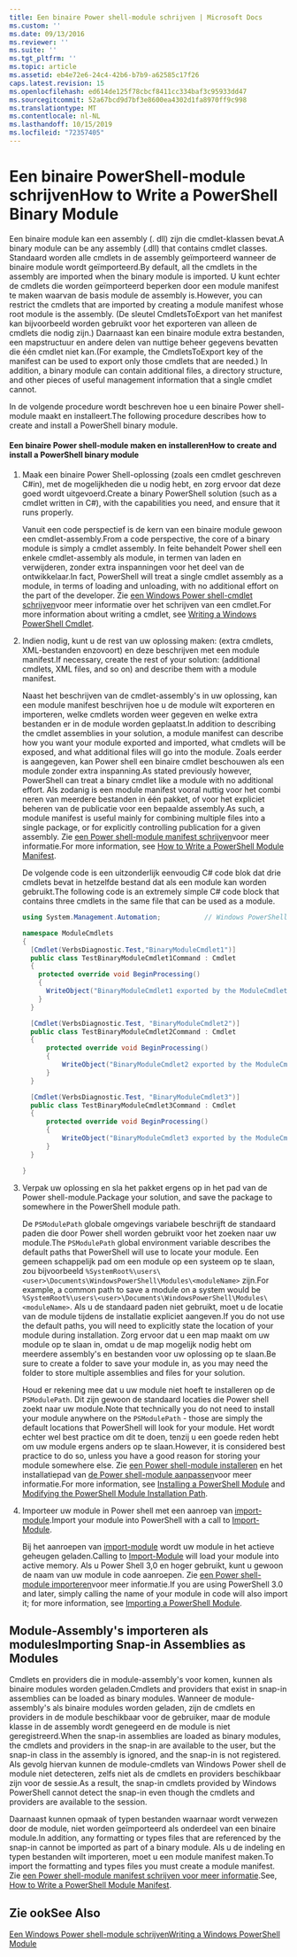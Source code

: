 ```yaml
---
title: Een binaire Power shell-module schrijven | Microsoft Docs
ms.custom: ''
ms.date: 09/13/2016
ms.reviewer: ''
ms.suite: ''
ms.tgt_pltfrm: ''
ms.topic: article
ms.assetid: eb4e72e6-24c4-42b6-b7b9-a62585c17f26
caps.latest.revision: 15
ms.openlocfilehash: ed614de125f78cbcf8411cc334baf3c95933dd47
ms.sourcegitcommit: 52a67bcd9d7bf3e8600ea4302d1fa8970ff9c998
ms.translationtype: MT
ms.contentlocale: nl-NL
ms.lasthandoff: 10/15/2019
ms.locfileid: "72357405"
---
```

# <a name="how-to-write-a-powershell-binary-module"></a><span data-ttu-id="79aa8-102">Een binaire PowerShell-module schrijven</span><span class="sxs-lookup"><span data-stu-id="79aa8-102">How to Write a PowerShell Binary Module</span></span>

<span data-ttu-id="79aa8-103">Een binaire module kan een assembly (. dll) zijn die cmdlet-klassen bevat.</span><span class="sxs-lookup"><span data-stu-id="79aa8-103">A binary module can be any assembly (.dll) that contains cmdlet classes.</span></span> <span data-ttu-id="79aa8-104">Standaard worden alle cmdlets in de assembly geïmporteerd wanneer de binaire module wordt geïmporteerd.</span><span class="sxs-lookup"><span data-stu-id="79aa8-104">By default, all the cmdlets in the assembly are imported when the binary module is imported.</span></span> <span data-ttu-id="79aa8-105">U kunt echter de cmdlets die worden geïmporteerd beperken door een module manifest te maken waarvan de basis module de assembly is.</span><span class="sxs-lookup"><span data-stu-id="79aa8-105">However, you can restrict the cmdlets that are imported by creating a module manifest whose root module is the assembly.</span></span> <span data-ttu-id="79aa8-106">(De sleutel CmdletsToExport van het manifest kan bijvoorbeeld worden gebruikt voor het exporteren van alleen de cmdlets die nodig zijn.) Daarnaast kan een binaire module extra bestanden, een mapstructuur en andere delen van nuttige beheer gegevens bevatten die één cmdlet niet kan.</span><span class="sxs-lookup"><span data-stu-id="79aa8-106">(For example, the CmdletsToExport key of the manifest can be used to export only those cmdlets that are needed.) In addition, a binary module can contain additional files, a directory structure, and other pieces of useful management information that a single cmdlet cannot.</span></span>

<span data-ttu-id="79aa8-107">In de volgende procedure wordt beschreven hoe u een binaire Power shell-module maakt en installeert.</span><span class="sxs-lookup"><span data-stu-id="79aa8-107">The following procedure describes how to create and install a PowerShell binary module.</span></span>

#### <a name="how-to-create-and-install-a-powershell-binary-module"></a><span data-ttu-id="79aa8-108">Een binaire Power shell-module maken en installeren</span><span class="sxs-lookup"><span data-stu-id="79aa8-108">How to create and install a PowerShell binary module</span></span>

1. <span data-ttu-id="79aa8-109">Maak een binaire Power Shell-oplossing (zoals een cmdlet geschreven C#in), met de mogelijkheden die u nodig hebt, en zorg ervoor dat deze goed wordt uitgevoerd.</span><span class="sxs-lookup"><span data-stu-id="79aa8-109">Create a binary PowerShell solution (such as a cmdlet written in C#), with the capabilities you need, and ensure that it runs properly.</span></span>

   <span data-ttu-id="79aa8-110">Vanuit een code perspectief is de kern van een binaire module gewoon een cmdlet-assembly.</span><span class="sxs-lookup"><span data-stu-id="79aa8-110">From a code perspective, the core of a binary module is simply a cmdlet assembly.</span></span> <span data-ttu-id="79aa8-111">In feite behandelt Power shell een enkele cmdlet-assembly als module, in termen van laden en verwijderen, zonder extra inspanningen voor het deel van de ontwikkelaar.</span><span class="sxs-lookup"><span data-stu-id="79aa8-111">In fact, PowerShell will treat a single cmdlet assembly as a module, in terms of loading and unloading, with no additional effort on the part of the developer.</span></span> <span data-ttu-id="79aa8-112">Zie [een Windows Power shell-cmdlet schrijven](../cmdlet/writing-a-windows-powershell-cmdlet.md)voor meer informatie over het schrijven van een cmdlet.</span><span class="sxs-lookup"><span data-stu-id="79aa8-112">For more information about writing a cmdlet, see [Writing a Windows PowerShell Cmdlet](../cmdlet/writing-a-windows-powershell-cmdlet.md).</span></span>

2. <span data-ttu-id="79aa8-113">Indien nodig, kunt u de rest van uw oplossing maken: (extra cmdlets, XML-bestanden enzovoort) en deze beschrijven met een module manifest.</span><span class="sxs-lookup"><span data-stu-id="79aa8-113">If necessary, create the rest of your solution: (additional cmdlets, XML files, and so on) and describe them with a module manifest.</span></span>

   <span data-ttu-id="79aa8-114">Naast het beschrijven van de cmdlet-assembly's in uw oplossing, kan een module manifest beschrijven hoe u de module wilt exporteren en importeren, welke cmdlets worden weer gegeven en welke extra bestanden er in de module worden geplaatst.</span><span class="sxs-lookup"><span data-stu-id="79aa8-114">In addition to describing the cmdlet assemblies in your solution, a module manifest can describe how you want your module exported and imported, what cmdlets will be exposed, and what additional files will go into the module.</span></span>
   <span data-ttu-id="79aa8-115">Zoals eerder is aangegeven, kan Power shell een binaire cmdlet beschouwen als een module zonder extra inspanning.</span><span class="sxs-lookup"><span data-stu-id="79aa8-115">As stated previously however, PowerShell can treat a binary cmdlet like a module with no additional effort.</span></span>
   <span data-ttu-id="79aa8-116">Als zodanig is een module manifest vooral nuttig voor het combi neren van meerdere bestanden in één pakket, of voor het expliciet beheren van de publicatie voor een bepaalde assembly.</span><span class="sxs-lookup"><span data-stu-id="79aa8-116">As such, a module manifest is useful mainly for combining multiple files into a single package, or for explicitly controlling publication for a given assembly.</span></span>
   <span data-ttu-id="79aa8-117">Zie [een Power shell-module manifest schrijven](how-to-write-a-powershell-module-manifest.md)voor meer informatie.</span><span class="sxs-lookup"><span data-stu-id="79aa8-117">For more information, see [How to Write a PowerShell Module Manifest](how-to-write-a-powershell-module-manifest.md).</span></span>

   <span data-ttu-id="79aa8-118">De volgende code is een uitzonderlijk eenvoudig C# code blok dat drie cmdlets bevat in hetzelfde bestand dat als een module kan worden gebruikt.</span><span class="sxs-lookup"><span data-stu-id="79aa8-118">The following code is an extremely simple C# code block that contains three cmdlets in the same file that can be used as a module.</span></span>

   ```csharp
   using System.Management.Automation;           // Windows PowerShell namespace.

   namespace ModuleCmdlets
   {
     [Cmdlet(VerbsDiagnostic.Test,"BinaryModuleCmdlet1")]
     public class TestBinaryModuleCmdlet1Command : Cmdlet
     {
       protected override void BeginProcessing()
       {
         WriteObject("BinaryModuleCmdlet1 exported by the ModuleCmdlets module.");
       }
     }

     [Cmdlet(VerbsDiagnostic.Test, "BinaryModuleCmdlet2")]
     public class TestBinaryModuleCmdlet2Command : Cmdlet
     {
         protected override void BeginProcessing()
         {
             WriteObject("BinaryModuleCmdlet2 exported by the ModuleCmdlets module.");
         }
     }

     [Cmdlet(VerbsDiagnostic.Test, "BinaryModuleCmdlet3")]
     public class TestBinaryModuleCmdlet3Command : Cmdlet
     {
         protected override void BeginProcessing()
         {
             WriteObject("BinaryModuleCmdlet3 exported by the ModuleCmdlets module.");
         }
     }

   }
   ```

3. <span data-ttu-id="79aa8-119">Verpak uw oplossing en sla het pakket ergens op in het pad van de Power shell-module.</span><span class="sxs-lookup"><span data-stu-id="79aa8-119">Package your solution, and save the package to somewhere in the PowerShell module path.</span></span>

   <span data-ttu-id="79aa8-120">De `PSModulePath` globale omgevings variabele beschrijft de standaard paden die door Power shell worden gebruikt voor het zoeken naar uw module.</span><span class="sxs-lookup"><span data-stu-id="79aa8-120">The `PSModulePath` global environment variable describes the default paths that PowerShell will use to locate your module.</span></span> <span data-ttu-id="79aa8-121">Een gemeen schappelijk pad om een module op een systeem op te slaan, zou bijvoorbeeld `%SystemRoot%\users\<user>\Documents\WindowsPowerShell\Modules\<moduleName>` zijn.</span><span class="sxs-lookup"><span data-stu-id="79aa8-121">For example, a common path to save a module on a system would be `%SystemRoot%\users\<user>\Documents\WindowsPowerShell\Modules\<moduleName>`.</span></span> <span data-ttu-id="79aa8-122">Als u de standaard paden niet gebruikt, moet u de locatie van de module tijdens de installatie expliciet aangeven.</span><span class="sxs-lookup"><span data-stu-id="79aa8-122">If you do not use the default paths, you will need to explicitly state the location of your module during installation.</span></span> <span data-ttu-id="79aa8-123">Zorg ervoor dat u een map maakt om uw module op te slaan in, omdat u de map mogelijk nodig hebt om meerdere assembly's en bestanden voor uw oplossing op te slaan.</span><span class="sxs-lookup"><span data-stu-id="79aa8-123">Be sure to create a folder to save your module in, as you may need the folder to store multiple assemblies and files for your solution.</span></span>

   <span data-ttu-id="79aa8-124">Houd er rekening mee dat u uw module niet hoeft te installeren op de `PSModulePath`. Dit zijn gewoon de standaard locaties die Power shell zoekt naar uw module.</span><span class="sxs-lookup"><span data-stu-id="79aa8-124">Note that technically you do not need to install your module anywhere on the `PSModulePath` - those are simply the default locations that PowerShell will look for your module.</span></span> <span data-ttu-id="79aa8-125">Het wordt echter wel best practice om dit te doen, tenzij u een goede reden hebt om uw module ergens anders op te slaan.</span><span class="sxs-lookup"><span data-stu-id="79aa8-125">However, it is considered best practice to do so, unless you have a good reason for storing your module somewhere else.</span></span> <span data-ttu-id="79aa8-126">Zie [een Power shell-module installeren](./installing-a-powershell-module.md) en het installatiepad van [de Power shell-module aanpassen](./modifying-the-psmodulepath-installation-path.md)voor meer informatie.</span><span class="sxs-lookup"><span data-stu-id="79aa8-126">For more information, see [Installing a PowerShell Module](./installing-a-powershell-module.md) and [Modifying the PowerShell Module Installation Path](./modifying-the-psmodulepath-installation-path.md).</span></span>

4. <span data-ttu-id="79aa8-127">Importeer uw module in Power shell met een aanroep van [import-module](/powershell/module/Microsoft.PowerShell.Core/Import-Module).</span><span class="sxs-lookup"><span data-stu-id="79aa8-127">Import your module into PowerShell with a call to [Import-Module](/powershell/module/Microsoft.PowerShell.Core/Import-Module).</span></span>

   <span data-ttu-id="79aa8-128">Bij het aanroepen van [import-module](/powershell/module/Microsoft.PowerShell.Core/Import-Module) wordt uw module in het actieve geheugen geladen.</span><span class="sxs-lookup"><span data-stu-id="79aa8-128">Calling to [Import-Module](/powershell/module/Microsoft.PowerShell.Core/Import-Module) will load your module into active memory.</span></span> <span data-ttu-id="79aa8-129">Als u Power Shell 3,0 en hoger gebruikt, kunt u gewoon de naam van uw module in code aanroepen. Zie [een Power shell-module importeren](./importing-a-powershell-module.md)voor meer informatie.</span><span class="sxs-lookup"><span data-stu-id="79aa8-129">If you are using PowerShell 3.0 and later, simply calling the name of your module in code will also import it; for more information, see [Importing a PowerShell Module](./importing-a-powershell-module.md).</span></span>

## <a name="importing-snap-in-assemblies-as-modules"></a><span data-ttu-id="79aa8-130">Module-Assembly's importeren als modules</span><span class="sxs-lookup"><span data-stu-id="79aa8-130">Importing Snap-in Assemblies as Modules</span></span>

<span data-ttu-id="79aa8-131">Cmdlets en providers die in module-assembly's voor komen, kunnen als binaire modules worden geladen.</span><span class="sxs-lookup"><span data-stu-id="79aa8-131">Cmdlets and providers that exist in snap-in assemblies can be loaded as binary modules.</span></span> <span data-ttu-id="79aa8-132">Wanneer de module-assembly's als binaire modules worden geladen, zijn de cmdlets en providers in de module beschikbaar voor de gebruiker, maar de module klasse in de assembly wordt genegeerd en de module is niet geregistreerd.</span><span class="sxs-lookup"><span data-stu-id="79aa8-132">When the snap-in assemblies are loaded as binary modules, the cmdlets and providers in the snap-in are available to the user, but the snap-in class in the assembly is ignored, and the snap-in is not registered.</span></span> <span data-ttu-id="79aa8-133">Als gevolg hiervan kunnen de module-cmdlets van Windows Power shell de module niet detecteren, zelfs niet als de cmdlets en providers beschikbaar zijn voor de sessie.</span><span class="sxs-lookup"><span data-stu-id="79aa8-133">As a result, the snap-in cmdlets provided by Windows PowerShell cannot detect the snap-in even though the cmdlets and providers are available to the session.</span></span>

<span data-ttu-id="79aa8-134">Daarnaast kunnen opmaak of typen bestanden waarnaar wordt verwezen door de module, niet worden geïmporteerd als onderdeel van een binaire module.</span><span class="sxs-lookup"><span data-stu-id="79aa8-134">In addition, any formatting or types files that are referenced by the snap-in cannot be imported as part of a binary module.</span></span>
<span data-ttu-id="79aa8-135">Als u de indeling en typen bestanden wilt importeren, moet u een module manifest maken.</span><span class="sxs-lookup"><span data-stu-id="79aa8-135">To import the formatting and types files you must create a module manifest.</span></span>
<span data-ttu-id="79aa8-136">Zie [een Power shell-module manifest schrijven voor meer informatie](how-to-write-a-powershell-module-manifest.md).</span><span class="sxs-lookup"><span data-stu-id="79aa8-136">See, [How to Write a PowerShell Module Manifest](how-to-write-a-powershell-module-manifest.md).</span></span>

## <a name="see-also"></a><span data-ttu-id="79aa8-137">Zie ook</span><span class="sxs-lookup"><span data-stu-id="79aa8-137">See Also</span></span>

[<span data-ttu-id="79aa8-138">Een Windows Power shell-module schrijven</span><span class="sxs-lookup"><span data-stu-id="79aa8-138">Writing a Windows PowerShell Module</span></span>](./writing-a-windows-powershell-module.md)
